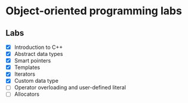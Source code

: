 # Object-oriented programming labs

## Labs
- [x] Introduction to C++
- [x] Abstract data types
- [x] Smart pointers
- [x] Templates
- [x] Iterators
- [x] Custom data type
- [ ] Operator overloading and user-defined literal
- [ ] Allocators
